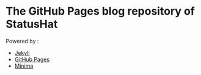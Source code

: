 # The GitHub Pages blog repository of StatusHat

Powered by :
* [Jekyll](https://jekyllrb.com/)
* [GitHub Pages](https://pages.github.com/)
* [Minima](https://github.com/jekyll/minima)
